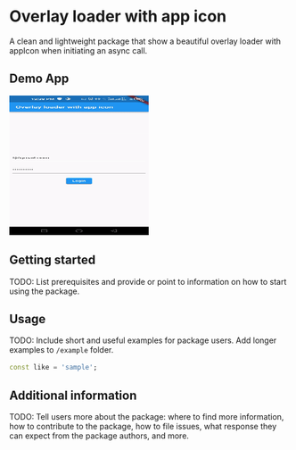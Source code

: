 #  Overlay loader with app icon

A clean and lightweight package that show a beautiful overlay loader with appIcon when initiating an async call.

## Demo App
<img src="/images/app_img.gif" width="250" height="250"/>

## Getting started

TODO: List prerequisites and provide or point to information on how to
start using the package.

## Usage

TODO: Include short and useful examples for package users. Add longer examples
to `/example` folder. 

```dart
const like = 'sample';
```

## Additional information

TODO: Tell users more about the package: where to find more information, how to 
contribute to the package, how to file issues, what response they can expect 
from the package authors, and more.
